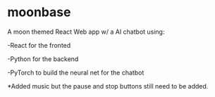 # moonbase
 A moon themed React Web app w/ a AI chatbot using:
 
 -React for the fronted
 
 -Python for the backend
 
 -PyTorch to build the neural net for the chatbot
 
 *Added music but the pause and stop buttons still need to be added.
